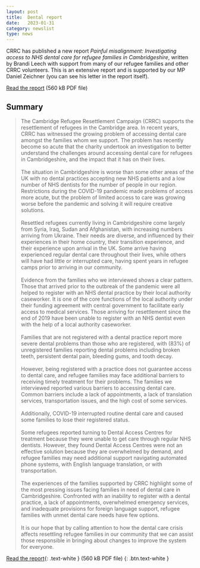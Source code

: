 ```yaml
---
layout: post
title:  Dental report
date:   2023-01-31
category: newslist
type: news
---
```


CRRC has published a new report *Painful misalignment: Investigating access to NHS dental care for refugee families in Cambridgeshire*, written by Brandi Leech with support from many of our refugee families and other CRRC volunteers. This is an extensive report and is supported by our MP Daniel Zeichner (you can see his letter in the report itself).

[Read the report](/files/2023-01-31-dental-report.pdf) (560 kB PDF file)

## Summary

> The Cambridge Refugee Resettlement Campaign (CRRC) supports the resettlement of refugees in the Cambridge area. In recent years, CRRC has witnessed the growing problem of accessing dental care amongst the families whom we support. The problem has recently become so acute that the charity undertook an investigation to better understand the challenges around accessing dental care for refugees in Cambridgeshire, and the impact that it has on their lives.<br><br>
The situation in Cambridgeshire is worse than some other areas of the UK with no dental practices accepting new NHS patients and a low number of NHS dentists for the number of people in our region. Restrictions during the COVID-19 pandemic made problems of access more acute, but the problem of limited access to care was growing worse before the pandemic and solving it will require creative solutions.<br><br>
Resettled refugees currently living in Cambridgeshire come largely from Syria, Iraq, Sudan and Afghanistan, with increasing numbers arriving from Ukraine. Their needs are diverse, and influenced by their experiences in their home country, their transition experience, and their experience upon arrival in the UK. Some arrive having experienced regular dental care throughout their lives, while others will have had little or interrupted care, having spent years in refugee camps prior to arriving in our community.<br><br>
Evidence from the families who we interviewed shows a clear pattern. Those that arrived prior to the outbreak of the pandemic were all helped to register with an NHS dental practice by their local authority caseworker. It is one of the core functions of the local authority under their funding agreement with central government to facilitate early access to medical services. Those arriving for resettlement since the end of 2019 have been unable to register with an NHS dentist even with the help of a local authority caseworker.<br><br>
Families that are not registered with a dental practice report more severe dental problems than those who are registered, with (83%) of unregistered families reporting dental problems including broken teeth, persistent dental pain, bleeding gums, and tooth decay.<br><br>
However, being registered with a practice does not guarantee access to dental care, and refugee families may face additional barriers to receiving timely treatment for their problems. The families we interviewed reported various barriers to accessing dental care. Common barriers include a lack of appointments, a lack of translation services, transportation issues, and the high cost of some services.<br><br>
Additionally, COVID-19 interrupted routine dental care and caused some families to lose their registered status.<br><br>
Some refugees reported turning to Dental Access Centres for treatment because they were unable to get care through regular NHS dentists. However, they found Dental Access Centres were not an effective solution because they are overwhelmed by demand, and refugee families may need additional support navigating automated phone systems, with English language translation, or with transportation.<br><br>
The experiences of the families supported by CRRC highlight some of the most pressing issues facing families in need of dental care in Cambridgeshire. Confronted with an inability to register with a dental practice, a lack of appointments, overwhelmed emergency services, and inadequate provisions for foreign language support, refugee families with unmet dental care needs have few options.<br><br>
It is our hope that by calling attention to how the dental care crisis affects resettling refugee families in our community that we can assist those responsible in bringing about changes to improve the system for everyone.

[Read the report](/files/2023-01-31-dental-report.pdf){: .text-white } (560 kB PDF file)
{: .btn.text-white }
